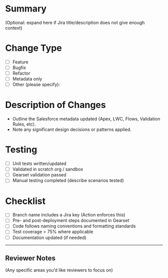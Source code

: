 # Summary
(Optional: expand here if Jira title/description does not give enough context)

# Change Type
- [ ] Feature
- [ ] Bugfix
- [ ] Refactor
- [ ] Metadata only
- [ ] Other (please specify):

# Description of Changes
- Outline the Salesforce metadata updated (Apex, LWC, Flows, Validation Rules, etc).
- Note any significant design decisions or patterns applied.

# Testing
- [ ] Unit tests written/updated
- [ ] Validated in scratch org / sandbox
- [ ] Gearset validation passed
- [ ] Manual testing completed (describe scenarios tested)

# Checklist
- [ ] Branch name includes a Jira key (Action enforces this)
- [ ] Pre- and post-deployment steps documented in Gearset
- [ ] Code follows naming conventions and formatting standards
- [ ] Test coverage > 75% where applicable
- [ ] Documentation updated (if needed)

---

## Reviewer Notes
(Any specific areas you’d like reviewers to focus on)